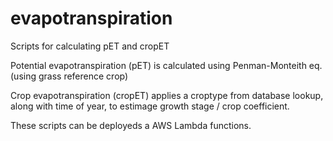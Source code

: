 # evapotranspiration
Scripts for calculating pET and cropET

Potential evapotranspiration (pET) is calculated using Penman-Monteith eq. (using grass reference crop)

Crop evapotranspiration (cropET) applies a croptype from database lookup, along with time of year,  to estimage growth stage / crop coefficient. 

These scripts can be deployeds a AWS Lambda functions. 
